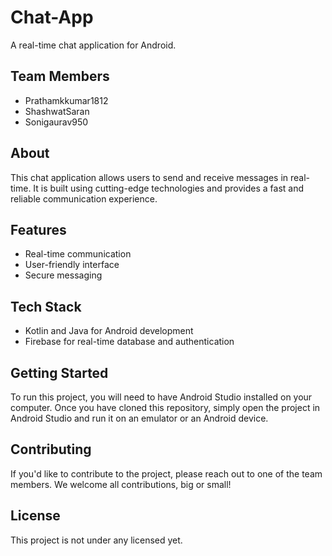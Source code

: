 # Chat-App

A real-time chat application for Android.

## Team Members
- Prathamkkumar1812
- ShashwatSaran
- Sonigaurav950

## About
This chat application allows users to send and receive messages in real-time. It is built using cutting-edge technologies and provides a fast and reliable communication experience.

## Features
- Real-time communication
- User-friendly interface
- Secure messaging

## Tech Stack
- Kotlin and Java for Android development
- Firebase for real-time database and authentication

## Getting Started
To run this project, you will need to have Android Studio installed on your computer. Once you have cloned this repository, simply open the project in Android Studio and run it on an emulator or an Android device.

## Contributing
If you'd like to contribute to the project, please reach out to one of the team members. We welcome all contributions, big or small!

## License
This project is not under any licensed yet.